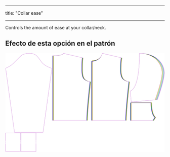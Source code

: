 - - -
title: "Collar ease"
- - -

Controls the amount of ease at your collar/neck.

## Efecto de esta opción en el patrón

![This image shows the effect of this option by superimposing several variants that have a different value for this option](huey_collarease_sample.svg "Effect of this option on the pattern")
